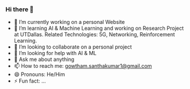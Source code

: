 ### Hi there 👋

<!--
**GowthamSk1/GowthamSk1** is a ✨ _special_ ✨ repository because its `README.md` (this file) appears on your GitHub profile.

Here are some ideas to get you started: -->

- 🔭 I’m currently working on a personal Website
- 🌱 I’m learning AI & Machine Learning and working on Research Project at UTDallas. Related Technologies: 5G, Networking, Reinforcement Learning.
- 👯 I’m looking to collaborate on a personal project
- 🤔 I’m looking for help with AI & ML
- 💬 Ask me about anything
- 📫 How to reach me: gowtham.santhakumar1@gmail.com
- 😄 Pronouns: He/Him
- ⚡ Fun fact: ...

